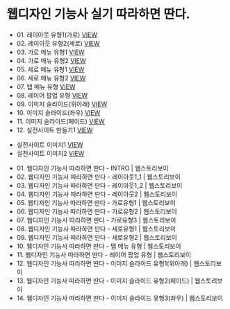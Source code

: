 

<h1>웹디자인 기능사 실기 따라하면 딴다.</h1>
<ul>
  <li>01. 레이아웃 유형1(가로) <a href="https://webstoryboy.github.io/webd/webd01.html">VIEW</a></li>
  <li>02. 레이아웃 유형2(세로) <a href="https://webstoryboy.github.io/webd/webd02.html">VIEW</a></li>
  <li>03. 가로 메뉴 유형1 <a href="https://webstoryboy.github.io/webd/webd03.html">VIEW</a></li>
  <li>04. 가로 메뉴 유형2 <a href="https://webstoryboy.github.io/webd/webd04.html">VIEW</a></li>
  <li>05. 세로 메뉴 유형1 <a href="https://webstoryboy.github.io/webd/webd05.html">VIEW</a></li>
  <li>06. 세로 메뉴 유형2 <a href="https://webstoryboy.github.io/webd/webd06.html">VIEW</a></li>
  <li>07. 탭 메뉴 유형 <a href="https://webstoryboy.github.io/webd/webd07.html">VIEW</a></li>
  <li>08. 레이어 팝업 유형 <a href="https://webstoryboy.github.io/webd/webd09.html">VIEW</a></li>
  <li>09. 이미지 슬라이드(위아래) <a href="https://webstoryboy.github.io/webd/webd09.html">VIEW</a></li>
  <li>10. 이미지 슬라이드(좌우) <a href="https://webstoryboy.github.io/webd/webd11.html">VIEW</a></li>
  <li>11. 이미지 슬라이드(페이드) <a href="https://webstoryboy.github.io/webd/webd10.html">VIEW</a></li>
  <li>12. 실전사이트 만들기1 <a href="https://webstoryboy.github.io/webd/webd13.html">VIEW</a></li>
</ul>

<ul>
  <li>실전사이트 이미지1 <a href="https://webstoryboy.github.io/webd/Coding_img1.jpg">VIEW</a></li>
  <li>실전사이트 이미지2 <a href="https://webstoryboy.github.io/webd/Coding_img2.jpg">VIEW</a></li>
</ul>


<ul>
  <li>01. 웹디자인 기능사 따라하면 딴다 - INTRO | 웹스토리보이</li>
  <li>02. 웹디자인 기능사 따라하면 딴다 - 레이아웃1_1 | 웹스토리보이</li>
  <li>03. 웹디자인 기능사 따라하면 딴다 - 레이아웃1_2 | 웹스토리보이</li>
  <li>04. 웹디자인 기능사 따라하면 딴다 - 레이아웃2 | 웹스토리보이</li>
  <li>05. 웹디자인 기능사 따라하면 딴다 - 가로유형1 | 웹스토리보이</li>
  <li>06. 웹디자인 기능사 따라하면 딴다 - 가로유형2 | 웹스토리보이</li>
  <li>07. 웹디자인 기능사 따라하면 딴다 - 가로유형3 | 웹스토리보이</li>
  <li>08. 웹디자인 기능사 따라하면 딴다 - 세로유형1 | 웹스토리보이</li>
  <li>09. 웹디자인 기능사 따라하면 딴다 - 세로유형2 | 웹스토리보이</li>
  <li>10. 웹디자인 기능사 따라하면 딴다 - 탭 메뉴 유형 | 웹스토리보이</li>
  <li>11. 웹디자인 기능사 따라하면 딴다 - 레이어 팝업 유형 | 웹스토리보이</li>
  <li>12. 웹디자인 기능사 따라하면 딴다 - 이미지 슬라이드 유형1(위아래) | 웹스토리보이</li>
  <li>13. 웹디자인 기능사 따라하면 딴다 - 이미지 슬라이드 유형2(페이드) | 웹스토리보이</li>
  <li>14. 웹디자인 기능사 따라하면 딴다 - 이미지 슬라이드 유형3(좌우) | 웹스토리보이</li>
</ul>
